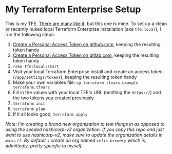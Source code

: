 # My Terraform Enterprise Setup

This is my TFE. [There are many like it](https://github.com/beekus/my-tfe), but this one is mine. To set up a clean or recently nuked local Terraform Enterprise installation (aka `tfe:local`), I run the following steps:

1. [Create a Personal Access Token on github.com](https://github.com/settings/tokens), keeping the resulting token handy
2. [Create a Personal Access Token on gitlab.com](https://gitlab.com/profile/personal_access_tokens), keeping the resulting token handy
3. `rake tfe:local:start`
4. Visit your local Terraform Enterprise install and create an access token (`/app/settings/tokens`), keeping the resulting token handy
5. Make your own variables file: `cp terraform.tfvars.example terraform.tfvars`
6. Fill in the values with your local TFE's URL (omitting the `https://`) and the two tokens you created previously
7. `terraform init`
8. `terraform plan`
9. If it all looks good, `terraform apply`

_Note: I'm creating a brand new organization to test things in as opposed to using the seeded hashicorp-v2 organization. If you copy this repo and just want to use hashicorp-v2, make sure to update the organization details in `main.tf`. By default, I create an org named `celis-brewery` which is, admittedly, pretty specific to myself._
